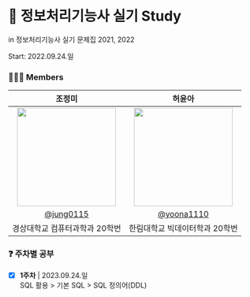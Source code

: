 # 🪪 정보처리기능사 실기 Study
in 정보처리기능사 실기 문제집 2021, 2022  
  
Start: 2022.09.24.일  

### 👩🏻‍💻 Members
| 조정미 | 허윤아 |                                                                                                               
| :---: | :---: |
| <img width="200px" src="https://avatars.githubusercontent.com/u/76805879?v=4" /> | <img width="200px" src="https://avatars.githubusercontent.com/u/101046600?v=4" /> |
|  [@jung0115](https://github.com/jung0115)  | [@yoona1110](https://github.com/yoona1110)  |
| 경상대학교 컴퓨터과학과 20학번 | 한림대학교 빅데이터학과 20학번 |


### ❓ 주차별 공부
- [x] **1주차** | 2023.09.24.일  
  SQL 활용 > 기본 SQL > SQL 정의어(DDL)  
